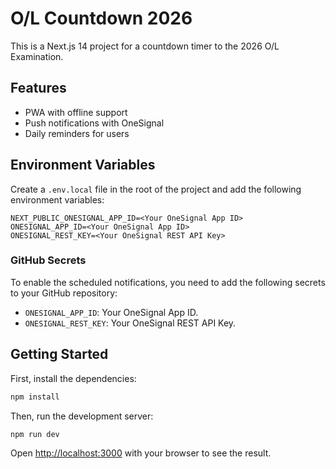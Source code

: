 # O/L Countdown 2026

This is a Next.js 14 project for a countdown timer to the 2026 O/L Examination.

## Features

- PWA with offline support
- Push notifications with OneSignal
- Daily reminders for users

## Environment Variables

Create a `.env.local` file in the root of the project and add the following environment variables:

```
NEXT_PUBLIC_ONESIGNAL_APP_ID=<Your OneSignal App ID>
ONESIGNAL_APP_ID=<Your OneSignal App ID>
ONESIGNAL_REST_KEY=<Your OneSignal REST API Key>
```

### GitHub Secrets

To enable the scheduled notifications, you need to add the following secrets to your GitHub repository:

- `ONESIGNAL_APP_ID`: Your OneSignal App ID.
- `ONESIGNAL_REST_KEY`: Your OneSignal REST API Key.

## Getting Started

First, install the dependencies:

```bash
npm install
```

Then, run the development server:

```bash
npm run dev
```

Open [http://localhost:3000](http://localhost:3000) with your browser to see the result.